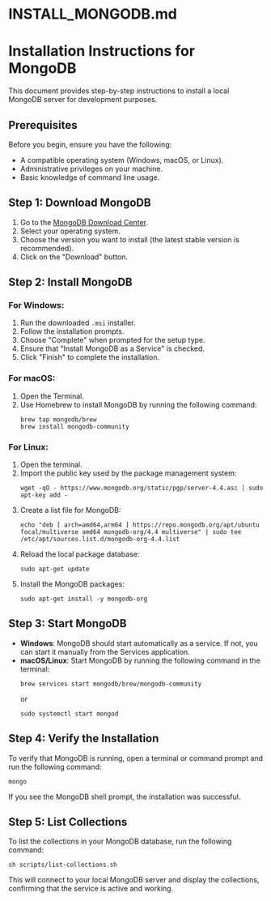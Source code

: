 # INSTALL_MONGODB.md

# Installation Instructions for MongoDB

This document provides step-by-step instructions to install a local MongoDB server for development purposes.

## Prerequisites

Before you begin, ensure you have the following:

- A compatible operating system (Windows, macOS, or Linux).
- Administrative privileges on your machine.
- Basic knowledge of command line usage.

## Step 1: Download MongoDB

1. Go to the [MongoDB Download Center](https://www.mongodb.com/try/download/community).
2. Select your operating system.
3. Choose the version you want to install (the latest stable version is recommended).
4. Click on the "Download" button.

## Step 2: Install MongoDB

### For Windows:

1. Run the downloaded `.msi` installer.
2. Follow the installation prompts.
3. Choose "Complete" when prompted for the setup type.
4. Ensure that "Install MongoDB as a Service" is checked.
5. Click "Finish" to complete the installation.

### For macOS:

1. Open the Terminal.
2. Use Homebrew to install MongoDB by running the following command:
   ```
   brew tap mongodb/brew
   brew install mongodb-community
   ```

### For Linux:

1. Open the terminal.
2. Import the public key used by the package management system:
   ```
   wget -qO - https://www.mongodb.org/static/pgp/server-4.4.asc | sudo apt-key add -
   ```
3. Create a list file for MongoDB:
   ```
   echo "deb [ arch=amd64,arm64 ] https://repo.mongodb.org/apt/ubuntu focal/multiverse amd64 mongodb-org/4.4 multiverse" | sudo tee /etc/apt/sources.list.d/mongodb-org-4.4.list
   ```
4. Reload the local package database:
   ```
   sudo apt-get update
   ```
5. Install the MongoDB packages:
   ```
   sudo apt-get install -y mongodb-org
   ```

## Step 3: Start MongoDB

- **Windows**: MongoDB should start automatically as a service. If not, you can start it manually from the Services application.
- **macOS/Linux**: Start MongoDB by running the following command in the terminal:
  ```
  brew services start mongodb/brew/mongodb-community
  ```
  or
  ```
  sudo systemctl start mongod
  ```

## Step 4: Verify the Installation

To verify that MongoDB is running, open a terminal or command prompt and run the following command:

```
mongo
```

If you see the MongoDB shell prompt, the installation was successful.

## Step 5: List Collections

To list the collections in your MongoDB database, run the following command:

```
sh scripts/list-collections.sh
```

This will connect to your local MongoDB server and display the collections, confirming that the service is active and working.